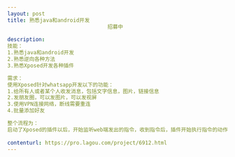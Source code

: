 ```yaml
---                
layout: post       
title: 熟悉java和android开发
                                招募中
           
description: 
技能：
1.熟悉java和android开发
2.熟悉逆向各种方法
3.熟悉Xposed开发各种插件

需求：
使用Xposed针对whatsapp开发以下的功能：
1.给所有人或者某个人收发消息，包括文字信息，图片，链接信息
2.发朋友圈，可以发图片，可以发视屏
3.使用VPN连接网络，断线需要重连
4.批量添加好友

整个流程为：
启动了Xposed的插件以后，开始监听web端发出的指令，收到指令后，插件开始执行指令的动作。可以参考微信的xposed插件相关功能
     
contenturl: https://pro.lagou.com/project/6912.html      
---                 
```

